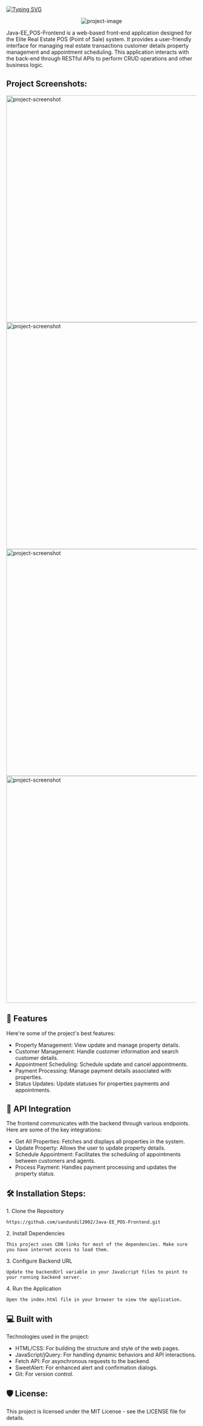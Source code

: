 <a href="https://git.io/typing-svg"><img src="https://readme-typing-svg.herokuapp.com?font=Fira+Code&weight=600&size=50&pause=1000&center=true&vCenter=true&width=835&height=70&lines=Java+EE++POS+System+Frontend" alt="Typing SVG" /></a>

<p align="center"><img src="https://i.ibb.co/kSGX2kJ/image.png" alt="project-image"></p>

<p id="description">Java-EE_POS-Frontend is a web-based front-end application designed for the Elite Real Estate POS (Point of Sale) system. It provides a user-friendly interface for managing real estate transactions customer details property management and appointment scheduling. This application interacts with the back-end through RESTful APIs to perform CRUD operations and other business logic.</p>

<h2>Project Screenshots:</h2>

<img src="https://i.ibb.co/VNp7x54/image.png" alt="project-screenshot" width="800" height="600/">

<img src="https://i.ibb.co/8rJ7H1f/image.png" alt="project-screenshot" width="800" height="600/">

<img src="https://i.ibb.co/DDpr3Y5/image.png" alt="project-screenshot" width="800" height="600/">

<img src="https://i.ibb.co/jVt6zGc/image.png" alt="project-screenshot" width="800" height="600/">

  
  
<h2>🧐 Features</h2>

Here're some of the project's best features:

*   Property Management: View update and manage property details.
*   Customer Management: Handle customer information and search customer details.
*   Appointment Scheduling: Schedule update and cancel appointments.
*   Payment Processing: Manage payment details associated with properties.
*   Status Updates: Update statuses for properties payments and appointments.


<h2>🧐 API Integration</h2>

The frontend communicates with the backend through various endpoints. Here are some of the key integrations:

* Get All Properties: Fetches and displays all properties in the system.
* Update Property: Allows the user to update property details.
* Schedule Appointment: Facilitates the scheduling of appointments between customers and agents.
* Process Payment: Handles payment processing and updates the property status.

<h2>🛠️ Installation Steps:</h2>

<p>1. Clone the Repository</p>

```
https://github.com/sandundil2002/Java-EE_POS-Frontend.git 
```

<p>2. Install Dependencies</p>

```
This project uses CDN links for most of the dependencies. Make sure you have internet access to load them.
```

<p>3. Configure Backend URL</p>

```
Update the backendUrl variable in your JavaScript files to point to your running backend server.
```

<p>4. Run the Application</p>

```
Open the index.html file in your browser to view the application.
```

  
  
<h2>💻 Built with</h2>

Technologies used in the project:

*   HTML/CSS: For building the structure and style of the web pages.
*   JavaScript/jQuery: For handling dynamic behaviors and API interactions.
*   Fetch API: For asynchronous requests to the backend.
*   SweetAlert: For enhanced alert and confirmation dialogs.
*   Git: For version control.

<h2>🛡️ License:</h2>

This project is licensed under the MIT License - see the LICENSE file for details.
